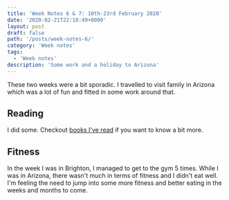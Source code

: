 ```yaml
---
title: 'Week Notes 6 & 7: 10th-23rd February 2020'
date: '2020-02-21T22:18:49+0000'
layout: post
draft: false
path: '/posts/week-notes-6/'
category: 'Week notes'
tags:
  - 'Week notes'
description: 'Some work and a holiday to Arizona'
---
```


These two weeks were a bit sporadic. I travelled to visit family in Arizona which was a lot of fun and fitted in some work around that.

## Reading

I did some. Checkout [books I've read](/books) if you want to know a bit more.

## Fitness

In the week I was in Brighton, I managed to get to the gym 5 times. While I was in Arizona, there wasn't much in terms of fitness and I didn't eat well. I'm feeling the need to jump into some more fitness and better eating in the weeks and months to come.
